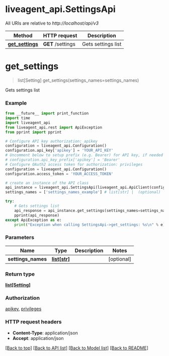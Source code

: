 # liveagent_api.SettingsApi

All URIs are relative to *http://localhost/api/v3*

Method | HTTP request | Description
------------- | ------------- | -------------
[**get_settings**](SettingsApi.md#get_settings) | **GET** /settings | Gets settings list


# **get_settings**
> list[Setting] get_settings(settings_names=settings_names)

Gets settings list

### Example
```python
from __future__ import print_function
import time
import liveagent_api
from liveagent_api.rest import ApiException
from pprint import pprint

# Configure API key authorization: apikey
configuration = liveagent_api.Configuration()
configuration.api_key['apikey'] = 'YOUR_API_KEY'
# Uncomment below to setup prefix (e.g. Bearer) for API key, if needed
# configuration.api_key_prefix['apikey'] = 'Bearer'
# Configure OAuth2 access token for authorization: privileges
configuration = liveagent_api.Configuration()
configuration.access_token = 'YOUR_ACCESS_TOKEN'

# create an instance of the API class
api_instance = liveagent_api.SettingsApi(liveagent_api.ApiClient(configuration))
settings_names = ['settings_names_example'] # list[str] |  (optional)

try:
    # Gets settings list
    api_response = api_instance.get_settings(settings_names=settings_names)
    pprint(api_response)
except ApiException as e:
    print("Exception when calling SettingsApi->get_settings: %s\n" % e)
```

### Parameters

Name | Type | Description  | Notes
------------- | ------------- | ------------- | -------------
 **settings_names** | [**list[str]**](str.md)|  | [optional] 

### Return type

[**list[Setting]**](Setting.md)

### Authorization

[apikey](../README.md#apikey), [privileges](../README.md#privileges)

### HTTP request headers

 - **Content-Type**: application/json
 - **Accept**: application/json

[[Back to top]](#) [[Back to API list]](../README.md#documentation-for-api-endpoints) [[Back to Model list]](../README.md#documentation-for-models) [[Back to README]](../README.md)


